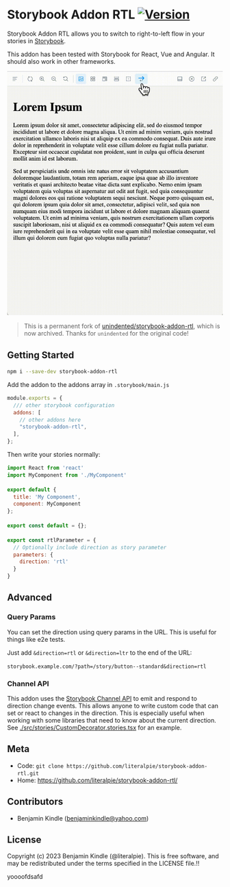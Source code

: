 # Storybook Addon RTL [![Version](https://img.shields.io/npm/v/storybook-addon-rtl.svg)](https://www.npmjs.com/package/storybook-addon-rtl)

Storybook Addon RTL allows you to switch to right-to-left flow in your stories in [Storybook](https://storybook.js.org).

This addon has been tested with Storybook for React, Vue and Angular. It should also work in other frameworks.

![Storybook Addon RTL Demo](docs/demo.gif)

> This is a permanent fork of [unindented/storybook-addon-rtl](https://github.com/unindented/storybook-addon-rtl), which is now archived. Thanks for `unindented` for the original code!

## Getting Started

```sh
npm i --save-dev storybook-addon-rtl
```

Add the addon to the addons array in `.storybook/main.js`

```js
module.exports = {
  /// other storybook configuration
  addons: [
    // other addons here
    "storybook-addon-rtl",
  ],
};
```

Then write your stories normally:

```js
import React from 'react'
import MyComponent from './MyComponent'

export default {
  title: 'My Component',
  component: MyComponent
};

export const default = {};

export const rtlParameter = {
  // Optionally include direction as story parameter
  parameters: {
    direction: 'rtl'
  }
}
```

## Advanced

### Query Params

You can set the direction using query params in the URL. This is useful for things like e2e tests.

Just add `&direction=rtl` or `&direction=ltr` to the end of the URL:

`storybook.example.com/?path=/story/button--standard&direction=rtl`

### Channel API

This addon uses the [Storybook Channel API](https://storybook.js.org/docs/addons/addons-api#usechannel) to emit and respond to direction change events. This allows anyone to write custom code that can set or react to changes in the direction. This is especially useful when working with some libraries that need to know about the current direction. See [./src/stories/CustomDecorator.stories.tsx](./src/stories/CustomDecorator.stories.tsx) for an example.

## Meta

- Code: `git clone https://github.com/literalpie/storybook-addon-rtl.git`
- Home: <https://github.com/literalpie/storybook-addon-rtl/>

## Contributors

- Benjamin Kindle ([benjaminkindle@yahoo.com](mailto:benjaminkindle@yahoo.com))

## License

Copyright (c) 2023 Benjamin Kindle (@literalpie). This is free software, and may be redistributed under the terms specified in the LICENSE file.!!


yoooofdsafd